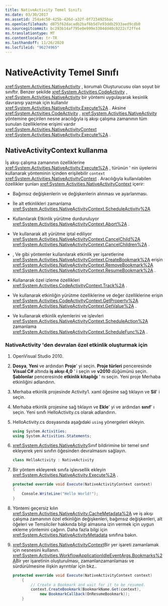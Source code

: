 ```yaml
---
title: NativeActivity Temel Sınıfı
ms.date: 03/30/2017
ms.assetid: 254a4c50-425b-426d-a32f-0f7234925bac
ms.openlocfilehash: d875f62dacadb2baf6b5d7e93ddb2933aed9cdb0
ms.sourcegitcommit: bc293b14af795e0e999e3304dd40c0222cf2ffe4
ms.translationtype: MT
ms.contentlocale: tr-TR
ms.lasthandoff: 11/26/2020
ms.locfileid: "96274965"
---
```

# <a name="nativeactivity-base-class"></a>NativeActivity Temel Sınıfı

<xref:System.Activities.NativeActivity> , korumalı Oluşturucusu olan soyut bir sınıftır. Benzer şekilde <xref:System.Activities.CodeActivity> , <xref:System.Activities.NativeActivity> bir yöntemi uygulayarak kesinlik davranışı yazmak için kullanılır <xref:System.Activities.NativeActivity.Execute%2A> . Aksine <xref:System.Activities.CodeActivity> , <xref:System.Activities.NativeActivity> yöntemine geçirilen nesne aracılığıyla iş akışı çalışma zamanının tüm sunulan özelliklerine erişimi vardır <xref:System.Activities.NativeActivityContext> <xref:System.Activities.NativeActivity.Execute%2A> .

## <a name="using-nativeactivitycontext"></a>NativeActivityContext kullanma

 İş akışı çalışma zamanının özelliklerine <xref:System.Activities.NativeActivity.Execute%2A> , türünün ' nin üyelerini kullanarak yönteminin içinden erişilebilir `context` <xref:System.Activities.NativeActivityContext> . Aracılığıyla kullanılabilen özellikler şunları <xref:System.Activities.NativeActivityContext> içerir:

- Bağımsız değişkenlerin ve değişkenlerin alınması ve ayarlanması.

- İle alt etkinlikleri zamanlama <xref:System.Activities.NativeActivityContext.ScheduleActivity%2A>

- Kullanılarak Etkinlik yürütme durduruluyor <xref:System.Activities.NativeActivityContext.Abort%2A> .

- Ve kullanarak alt yürütme iptal ediliyor <xref:System.Activities.NativeActivityContext.CancelChild%2A> <xref:System.Activities.NativeActivityContext.CancelChildren%2A> .

- , Ve gibi yöntemler kullanılarak etkinlik yer işaretlerine <xref:System.Activities.NativeActivityContext.CreateBookmark%2A> erişin <xref:System.Activities.NativeActivityContext.RemoveBookmark%2A> <xref:System.Activities.NativeActivityContext.ResumeBookmark%2A> .

- Kullanarak özel izleme özellikleri <xref:System.Activities.CodeActivityContext.Track%2A> .

- Ve kullanarak etkinliğin yürütme özelliklerine ve değer özelliklerine erişin <xref:System.Activities.CodeActivityContext.GetProperty%2A> <xref:System.Activities.NativeActivityContext.GetValue%2A> .

- Ve kullanarak etkinlik eylemlerini ve işlevleri <xref:System.Activities.NativeActivityContext.ScheduleAction%2A> zamanlama <xref:System.Activities.NativeActivityContext.ScheduleFunc%2A> .

### <a name="to-create-a-custom-activity-that-inherits-from-nativeactivity"></a>NativeActivity 'den devralan özel etkinlik oluşturmak için

1. OpenVisual Studio 2010.

2. **Dosya**, **Yeni** ve ardından **Proje**' yi seçin. **Proje türleri** penceresinde **Visual C#** altında **iş akışı 4,0** ' i seçin ve **v2010** düğümünü seçin. **Şablonlar** penceresinde **etkinlik kitaplığı** ' nı seçin. Yeni proje Merhaba etkinliğini adlandırın.

3. Merhaba etkinlik projesinde Activity1. xaml öğesine sağ tıklayın ve **Sil**' i seçin.

4. Merhaba etkinlik projesine sağ tıklayın ve **Ekle**' yi ve ardından **sınıf**' ı seçin. Yeni sınıfı HelloActivity.cs olarak adlandırın.

5. HelloActivity.cs dosyasında aşağıdaki `using` yönergeleri ekleyin.

    ```csharp
    using System.Activities;
    using System.Activities.Statements;
    ```

6. <xref:System.Activities.NativeActivity>Sınıf bildirimine bir temel sınıf ekleyerek yeni sınıfın öğesinden devralmasını sağlayın.

    ```csharp
    class HelloActivity : NativeActivity
    ```

7. Bir yöntem ekleyerek sınıfa işlevsellik ekleyin <xref:System.Activities.NativeActivity.Execute%2A> .

    ```csharp
    protected override void Execute(NativeActivityContext context)
    {
        Console.WriteLine("Hello World!");
    }
    ```

8. Yöntemi geçersiz kılın <xref:System.Activities.NativeActivity.CacheMetadata%2A> ve iş akışı çalışma zamanının özel etkinliğin değişkenleri, bağımsız değişkenleri, alt öğeleri ve Temsilciler hakkında bilgi almasına izin vermek için uygun ekleme yöntemini çağırın. Daha fazla bilgi için <xref:System.Activities.NativeActivityMetadata> sınıfına bakın.

9. <xref:System.Activities.NativeActivityContext>Bir yer işareti zamanlamak için nesnesini kullanın. <xref:System.Activities.WorkflowApplicationIdleEventArgs.Bookmarks%2A>Bir yer işaretinin oluşturulması, zamanlanzamanlaması ve sürdürülmesine ilişkin ayrıntılar için bkz..

    ```csharp
    protected override void Execute(NativeActivityContext context)
        {
            // Create a Bookmark and wait for it to be resumed.
            context.CreateBookmark(BookmarkName.Get(context),
                new BookmarkCallback(OnResumeBookmark));
        }
    ```
